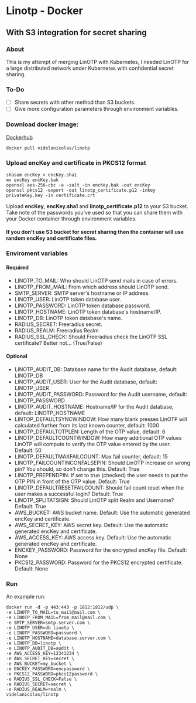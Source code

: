 # Linotp - Docker
## With S3 integration for secret sharing

### About
This is my attempt of merging LinOTP with Kubernetes, I needed LinOTP for a large distributed network under Kubernetes with confidential secret sharing.

### To-Do

 - [ ] Share secrets with other method than S3 buckets.
 - [ ] Give more configuration parameters through environment variables.

### Download docker image:

[Dockerhub](https://hub.docker.com/r/videlanicolas/linotp/)

```shell
docker pull videlanicolas/linotp
```

### Upload encKey and certificate in PKCS12 format

```shell
shasum encKey > encKey.sha1
mv encKey encKey.bak
openssl aes-256-cbc -a -salt -in encKey.bak -out encKey
openssl pkcs12 -export -out linotp_certificate.p12 -inkey privateKey.key -in certificate.crt
```

Upload <b>encKey</b>, <b>encKey.sha1</b> and <b>linotp_certificate.p12</b> to your S3 bucket. Take note of the passwords you've used so that you can share them with your Docker container through environment variables.

#### If you don't use S3 bucket for secret sharing then the container will use random encKey and certificate files.

### Enviroment variables
#### Required

 * LINOTP_TO_MAIL: Who should LinOTP send mails in case of errors.
 * LINOTP_FROM_MAIL: From which address should LinOTP send.
 * SMTP_SERVER: SMTP server's hostname or IP address.
 * LINOTP_USER: LinOTP token database user.
 * LINOTP_PASSWORD: LinOTP token database password.
 * LINOTP_HOSTNAME: LinOTP token database's hostname/IP.
 * LINOTP_DB: LinOTP token database's name.
 * RADIUS_SECRET: Freeradius secret.
 * RADIUS_REALM: Freeradius Realm
 * RADIUS_SSL_CHECK: Should Freeradius check the LinOTP SSL certificate? Better not... (True/False)

#### Optional

 * LINOTP_AUDIT_DB: Database name for the Audit database, default: LINOTP_DB
 * LINOTP_AUDIT_USER: User for the Audit database, default: LINOTP_USER
 * LINOTP_AUDIT_PASSWORD: Password for the Audit username, default: LINOTP_PASSWORD
 * LINOTP_AUDIT_HOSTNAME: Hostname/IP for the Audit database, default: LINOTP_HOSTNAME
 * LINTOP_DEFAULTSYNCWINDOW: How many blank presses LinOTP will calculated further from its last known counter, default: 1000
 * LINOTP_DEFAULTOTPLEN:  Length of the OTP value, default: 6
 * LINOTP_DEFAULTCOUNTWINDOW: How many additional OTP values LinOTP will compute to verify the OTP value entered by the user. Default: 50
 * LINOTP_DEFAULTMAXFAILCOUNT: Max fail counter, default: 15
 * LINOTP_FAILCOUNTINCONFALSEPIN: Should LinOTP increase on wrong pin? You should, so don't change this. Default: True
 * LINOTP_PREPENDPIN: If set to true (checked) the user needs to put the OTP PIN in front of the OTP value. Default: True
 * LINOTP_DEFAULTRESETFAILCOUNT: Should fail count reset when the user makes a successful login? Default: True
 * LINOTP_SPLITATSIGN: Should LinOTP split Realm and Username? Default: True
 * AWS_BUCKET: AWS bucket name. Default: Use the automatic generated encKey and certificate.
 * AWS_SECRET_KEY: AWS secret key. Default: Use the automatic generated encKey and certificate.
 * AWS_ACCESS_KEY: AWS access key. Default: Use the automatic generated encKey and certificate.
 * ENCKEY_PASSWORD: Password for the encrypted encKey file. Default: None
 * PKCS12_PASSWORD: Password for the PKCS12 encrypted certificate. Default: None

### Run
An example run:
```shell
docker run -d -p 443:443 -p 1812:1812/udp \
-e LINOTP_TO_MAIL=to_mail@mail.com \
-e LINOTP_FROM_MAIL=from_mail@mail.com \
-e SMTP_SERVER=smtp.server.com \
-e LINOTP_USER=db_linotp \
-e LINOTP_PASSWORD=password \
-e LINOTP_HOSTNAME=database.server.com \
-e LINOTP_DB=linotp \
-e LINOTP_AUDIT_DB=audit \
-e AWS_ACCESS_KEY=12341234 \
-e AWS_SECRET_KEY=secret \
-e AWS_BUCKET=my_bucket \
-e ENCKEY_PASSWORD=encpassword \
-e PKCS12_PASSWORD=pkcs12password \
-e RADIUS_SSL_CHECK=False \
-e RADIUS_SECRET=secret \
-e RADIUS_REALM=realm \
videlanicolas/linotp
```
